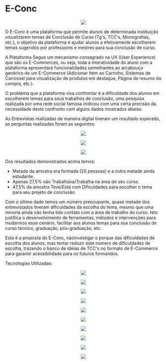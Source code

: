 # E-Conc 

<p align="center">
  <img src="http://i67.tinypic.com/30wxjr7.jpg"/>
</p>

O E-Conc é uma plataforma que permite alunos de determinada instituição visualizarem temas de Conclusão de Curso (Tg's, TCC's, Monografias, etc.), o objetivo da plataforma é ajudar alunos a efetivamente escolherem temas sugeridos por professores e mestres para sua conclusão de curso.

A Plataforma Segue um mecanismo consagrado na UX (User Experience) que são os E-Commerces, ou seja, toda a interatividade do aluno com a plataforma apresentará funcionalidades semelhantes ao arcabouço genérico de um E-Commerce (Adicionar Item ao Carrinho, Sistemas de Carrossel para visualização de produtos em destaque, Página de resumo da compra, etc.).

O problema que a plataforma visa confrontar é a dificuldade dos alunos em escolherem temas para seus trabalhos de conclusão, uma pesquisa realizada por uma rede social famosa inidicou com uma certa precisão da necessidade deste confronto com alguns dados mostrados abaixo.

As Entrevistas realizadas de maneira digital tiveram um resultado esperado, as perguntas realizadas foram as seguintes:

<p align="center">
  <img src="http://i63.tinypic.com/14udcw2.jpg"/>
</p>

<p align="center">
  <img src="http://i66.tinypic.com/esqhxc.jpg"/>
</p>

<p align="center">
  <img src="http://i65.tinypic.com/2mhzmfl.jpg"/>
</p>

Dos resultados demonstrados acima temos:

- Metade da amostra era formada (20 pessoas) e a outra metade ainda estudante.
- Apenas 27,5% não Trabalhava/Trabalha na área de seu curso.
- 47,5% da amostra Teve/Está com Dificuldades para escolher o tema para seu projeto de conclusão.

Com o último dado temos um número preocupante, quase metade dos entrevistados tiveram dificuldades da escolha do tema, mesmo que uma minoria ainda não tenha tido contato com a área de trabalho do curso. Isto justifica o desenvolvimento de ferramentas, métodos e intervenções para mudarmos esse cenário, facilitar aos alunos temas para sua conclusão de curso técnico, graduação, pós-graduação, etc.

Esta é a proposta do E-Conc, nãoinvestigar o porque das dificuldades de escolha dos alunos, mas tentar reduzir este número de dificuldades de escolha, trazendo o banco de ideias de TCC's no formato de E-Commerce para garantir acessibilidade para os futuros formandos.

Tecnologias Utilizadas:

<p align="center">
  <img src="https://pgroene.files.wordpress.com/2018/02/asp-net-core-logo-1.png"/>
</p>

<p align="center">
  <img src="https://cdn-images-1.medium.com/max/1600/1*19hDux91qpoShfe7tXE5xg.png"/>
</p>

<p align="center">
  <img src="https://www.softprodigy.com/wp-content/uploads/2016/05/bootstrap-responsive-front-end-framework.jpg"/>
</p>

<p align="center">
  <img src="http://www.luiztools.com.br/wp-content/uploads/2013/05/SQL-Server-Logo-768x194.png"/>
</p>

<p align="center">
  <img src="https://cdn-images-1.medium.com/max/1600/1*NyA3FguFskYZu1lrdMHGDw.png"/>
</p>

<p align="center">
  <img src="https://marceloprogramador.files.wordpress.com/2016/10/commitando-sobre-git.jpg?w=900&h=300&crop=1"/>
</p>

<p align="center">
  <img src="http://cdn.sejalivre.org/uploads/2015/05/sql.png"/>
</p>

<p align="center">
  <img src="http://s2.glbimg.com/4ya6FIrXzaY_qnOdyj4XJFJx58w=/0x0:1191x670/695x391/s.glbimg.com/po/tt2/f/original/2014/07/15/photoshop-cs6-logo.png"/>
</p>

<p align="center">
  <img src="https://www.codercv.com/files/c4ca4238a0b923820dcc509a6f75849b_1.jpg"/>
</p>

<p align="center">
  <img src="https://http2.mlstatic.com/visual-studio-2017-enterprise-serial-original-oficial-D_NQ_NP_728140-MLB26381529662_112017-O.webp"/>
</p>

